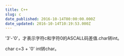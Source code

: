 ```yaml
---
title: C++
slug: c
date_published: 2016-10-14T00:00:00.000Z
date_updated: 2016-10-14T10:19:53.000Z
---
```


'3'-'0'，才表示字符c和字符0的ASCALL码差值.char转int。

char c=3 + '0' int转char。
